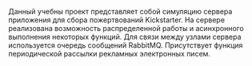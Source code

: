Данный учебны проект представляет собой симуляцию сервера приложения для сбора пожертвований Kickstarter. На сервере реализована возможность распределенной работы и
асинхронного выполнения некоторых функций. Для связи между узлами сервера используется очередь сообщений RabbitMQ. Присутствует функция периодической рассылки рекламных 
электронных писем.
